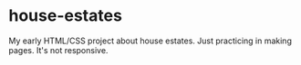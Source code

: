 # house-estates
My early HTML/CSS project about house estates. 
Just practicing in making pages. It's not responsive.
